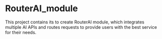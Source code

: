 # RouterAI_module
This project contains its to create RouterAI module, which integrates multiple AI APIs and routes requests to provide users with the best service for their needs.
